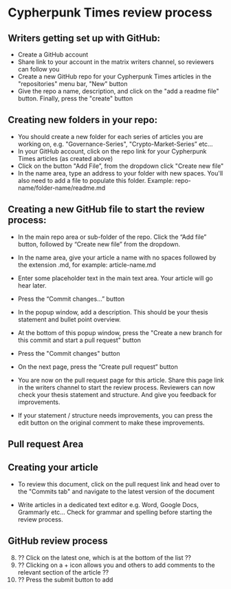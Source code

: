 # Cypherpunk Times review process

## Writers getting set up with GitHub:

* Create a GitHub account
* Share link to your account in the matrix writers channel, so reviewers can follow you
* Create a new GitHub repo for your Cypherpunk Times articles in the "repositories" menu bar, "New" button
* Give the repo a name, description, and click on the "add a readme file" button. Finally, press the "create" button

## Creating new folders in your repo:

* You should create a new folder for each series of articles you are working on, e.g. "Governance-Series", "Crypto-Market-Series” etc…
* In your GitHub account, click on the repo link for your Cypherpunk Times articles (as created above)
* Click on the button "Add File”, from the dropdown click "Create new file"
* In the name area, type an address to your folder with new spaces. You'll also need to add a file to populate this folder. Example: repo-name/folder-name/readme.md

## Creating a new GitHub file to start the review process:

* In the main repo area or sub-folder of the repo. Click the “Add file” button, followed by “Create new file” from the dropdown.
* In the name area, give your article a name with no spaces followed by the extension .md, for example: article-name.md
* Enter some placeholder text in the main text area. Your article will go hear later.
* Press the “Commit changes…” button

* In the popup window, add a description. This should be your thesis statement and bullet point overview.
* At the bottom of this popup window, press the "Create a new branch for this commit and start a pull request" button
* Press the "Commit changes" button

* On the next page, press the “Create pull request” button
* You are now on the pull request page for this article. Share this page link in the writers channel to start the review process. Reviewers can now check your thesis statement and structure. And give you feedback for improvements.

* If your statement / structure needs improvements, you can press the edit button on the original comment to make these improvements.

## Pull request Area


## Creating your article

* To review this document, click on the pull request link and head over to the "Commits tab" and navigate to the latest version of the document

* Write articles in a dedicated text editor e.g. Word, Google Docs, Grammarly etc… Check for grammar and spelling before starting the review process. 

## GitHub review process
  
8. ?? Click on the latest one, which is at the bottom of the list ??
9. ?? Clicking on a + icon allows you and others to add comments to the relevant section of the article ??
10. ?? Press the submit button to add
